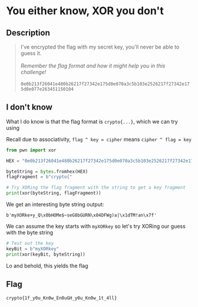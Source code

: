 # You either know, XOR you don't

## Description

> I've encrypted the flag with my secret key, you'll never be able to guess it.\
> \
> _Remember the flag format and how it might help you in this challenge!_\
> \
> `0e0b213f26041e480b26217f27342e175d0e070a3c5b103e2526217f27342e175d0e077e263451150104`

## I don't know

What I do know is that the flag format is `crypto{...}`, which we can try using&#x20;

Recall due to associativity, `flag ^ key = cipher` means `cipher ^ flag = key`

```python
from pwn import xor

HEX = "0e0b213f26041e480b26217f27342e175d0e070a3c5b103e2526217f27342e175d0e077e263451150104"

byteString = bytes.fromhex(HEX)
flagFragment = b"crypto{"

# Try XORing the flag fragment with the string to get a key fragment
print(xor(byteString, flagFragment))
```

We get an interesting byte string output:&#x20;

```
b'myXORke+y_Q\x0bHOMe$~seG8bGURN\x04DFWg)a|\x1dTM!an\x7f'
```

We can assume the key starts with `myXORkey` so let's try XORing our guess with the byte string

```python
# Test out the key
keyBit = b"myXORkey"
print(xor(keyBit, byteString))
```

Lo and behold, this yields the flag

## Flag

`crypto{1f_y0u_Kn0w_En0uGH_y0u_Kn0w_1t_4ll}`
